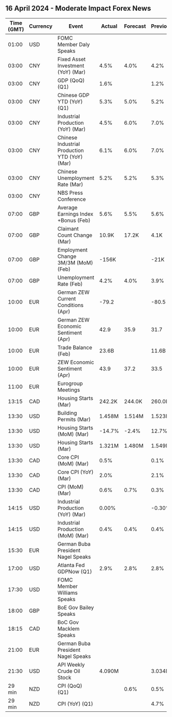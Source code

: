 ## 16 April 2024 - Moderate Impact Forex News

| Time (GMT) | Currency | Event | Actual | Forecast | Previous |
|------|----------|-------|--------|----------|----------|
| 01:00 | USD | FOMC Member Daly Speaks |  |  |  |
| 03:00 | CNY | Fixed Asset Investment (YoY) (Mar) | 4.5% | 4.0% | 4.2% |
| 03:00 | CNY | GDP (QoQ) (Q1) | 1.6% |  | 1.2% |
| 03:00 | CNY | Chinese GDP YTD (YoY) (Q1) | 5.3% | 5.0% | 5.2% |
| 03:00 | CNY | Industrial Production (YoY) (Mar) | 4.5% | 6.0% | 7.0% |
| 03:00 | CNY | Chinese Industrial Production YTD (YoY) (Mar) | 6.1% | 6.0% | 7.0% |
| 03:00 | CNY | Chinese Unemployment Rate (Mar) | 5.2% | 5.2% | 5.3% |
| 03:00 | CNY | NBS Press Conference |  |  |  |
| 07:00 | GBP | Average Earnings Index +Bonus (Feb) | 5.6% | 5.5% | 5.6% |
| 07:00 | GBP | Claimant Count Change (Mar) | 10.9K | 17.2K | 4.1K |
| 07:00 | GBP | Employment Change 3M/3M (MoM) (Feb) | -156K |  | -21K |
| 07:00 | GBP | Unemployment Rate (Feb) | 4.2% | 4.0% | 3.9% |
| 10:00 | EUR | German ZEW Current Conditions (Apr) | -79.2 |  | -80.5 |
| 10:00 | EUR | German ZEW Economic Sentiment (Apr) | 42.9 | 35.9 | 31.7 |
| 10:00 | EUR | Trade Balance (Feb) | 23.6B |  | 11.6B |
| 10:00 | EUR | ZEW Economic Sentiment (Apr) | 43.9 | 37.2 | 33.5 |
| 11:00 | EUR | Eurogroup Meetings |  |  |  |
| 13:15 | CAD | Housing Starts (Mar) | 242.2K | 244.0K | 260.0K |
| 13:30 | USD | Building Permits (Mar) | 1.458M | 1.514M | 1.523M |
| 13:30 | USD | Housing Starts (MoM) (Mar) | -14.7% | -2.4% | 12.7% |
| 13:30 | USD | Housing Starts (Mar) | 1.321M | 1.480M | 1.549M |
| 13:30 | CAD | Core CPI (MoM) (Mar) | 0.5% |  | 0.1% |
| 13:30 | CAD | Core CPI (YoY) (Mar) | 2.0% |  | 2.1% |
| 13:30 | CAD | CPI (MoM) (Mar) | 0.6% | 0.7% | 0.3% |
| 14:15 | USD | Industrial Production (YoY) (Mar) | 0.00% |  | -0.30% |
| 14:15 | USD | Industrial Production (MoM) (Mar) | 0.4% | 0.4% | 0.4% |
| 15:30 | EUR | German Buba President Nagel Speaks |  |  |  |
| 17:00 | USD | Atlanta Fed GDPNow (Q1) | 2.9% | 2.8% | 2.8% |
| 17:30 | USD | FOMC Member Williams Speaks |  |  |  |
| 18:00 | GBP | BoE Gov Bailey Speaks |  |  |  |
| 18:15 | CAD | BoC Gov Macklem Speaks |  |  |  |
| 21:00 | EUR | German Buba President Nagel Speaks |  |  |  |
| 21:30 | USD | API Weekly Crude Oil Stock | 4.090M |  | 3.034M |
| 29 min | NZD | CPI (QoQ) (Q1) |  | 0.6% | 0.5% |
| 29 min | NZD | CPI (YoY) (Q1) |  |  | 4.7% |
